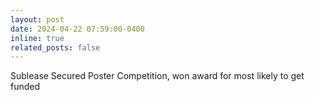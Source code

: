 ```yaml
---
layout: post
date: 2024-04-22 07:59:00-0400
inline: true
related_posts: false
---
```


Sublease Secured Poster Competition, won award for most likely to get funded